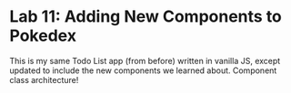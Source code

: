 # Lab 11: Adding New Components to Pokedex

This is my same Todo List app (from before) written in vanilla JS, except updated to include the new components we learned about. Component class architecture! 